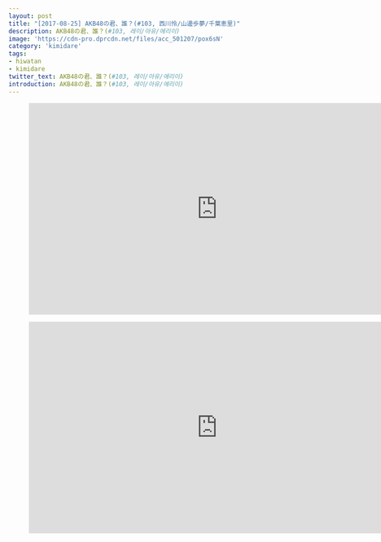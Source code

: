 ```yaml
---
layout: post
title: "[2017-08-25] AKB48の君、誰？(#103, 西川怜/山邊歩夢/千葉恵里)"
description: AKB48の君、誰？(#103, 레이/아유/에리이)
image: 'https://cdn-pro.dprcdn.net/files/acc_501207/pox6sN'
category: 'kimidare'
tags:
- hiwatan
- kimidare
twitter_text: AKB48の君、誰？(#103, 레이/아유/에리이)
introduction: AKB48の君、誰？(#103, 레이/아유/에리이)
---
```

<figure class="video_container">
<iframe width="740" height="416" src="https://serviceapi.nmv.naver.com/flash/convertIframeTag.nhn?vid=5078F70E334DB18EB14820B7933A170CBA14&outKey=V124d8200ee45d41d41c60e798e7b382bb0e89913f73c1df064050e798e7b382bb0e8" frameborder="no" scrolling="no" webkitallowfullscreen mozallowfullscreen allowfullscreen></iframe>
</figure>

<figure class="video_container">
<iframe width="740" height="416" src="https://serviceapi.nmv.naver.com/flash/convertIframeTag.nhn?vid=1594054EDC8574DDF9A7198B8C5F07A0D6FB&outKey=V128bbcbbe905607245d6d28a8f612cb0452a2bdc6cf0205096b6d28a8f612cb0452a" frameborder="no" scrolling="no" webkitallowfullscreen mozallowfullscreen allowfullscreen></iframe>
</figure>
